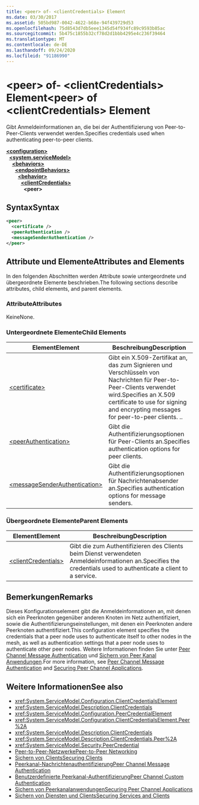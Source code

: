 ```yaml
---
title: <peer> of- <clientCredentials> Element
ms.date: 03/30/2017
ms.assetid: 505bd987-0042-4622-b68e-94f439729d53
ms.openlocfilehash: 75d8543d7db5eee1345d54f934fc89c9593b85ac
ms.sourcegitcommit: 5b475c1855b32cf78d2d1bbb4295e4c236f39464
ms.translationtype: MT
ms.contentlocale: de-DE
ms.lasthandoff: 09/24/2020
ms.locfileid: "91186990"
---
```

# <a name="peer-of-clientcredentials-element"></a><span data-ttu-id="a5f26-102">\<peer> of- \<clientCredentials> Element</span><span class="sxs-lookup"><span data-stu-id="a5f26-102">\<peer> of \<clientCredentials> Element</span></span>

<span data-ttu-id="a5f26-103">Gibt Anmeldeinformationen an, die bei der Authentifizierung von Peer-to-Peer-Clients verwendet werden.</span><span class="sxs-lookup"><span data-stu-id="a5f26-103">Specifies credentials used when authenticating peer-to-peer clients.</span></span>  
  
[**\<configuration>**](../configuration-element.md)\
&nbsp;&nbsp;[**\<system.serviceModel>**](system-servicemodel.md)\
&nbsp;&nbsp;&nbsp;&nbsp;[**\<behaviors>**](behaviors.md)\
&nbsp;&nbsp;&nbsp;&nbsp;&nbsp;&nbsp;[**\<endpointBehaviors>**](endpointbehaviors.md)\
&nbsp;&nbsp;&nbsp;&nbsp;&nbsp;&nbsp;&nbsp;&nbsp;[**\<behavior>**](behavior-of-endpointbehaviors.md)\
&nbsp;&nbsp;&nbsp;&nbsp;&nbsp;&nbsp;&nbsp;&nbsp;&nbsp;&nbsp;[**\<clientCredentials>**](clientcredentials.md)\
&nbsp;&nbsp;&nbsp;&nbsp;&nbsp;&nbsp;&nbsp;&nbsp;&nbsp;&nbsp;&nbsp;&nbsp;**\<peer>**  
  
## <a name="syntax"></a><span data-ttu-id="a5f26-104">Syntax</span><span class="sxs-lookup"><span data-stu-id="a5f26-104">Syntax</span></span>  
  
```xml  
<peer>
  <certificate />
  <peerAuthentication />
  <messageSenderAuthentication />
</peer>
```  
  
## <a name="attributes-and-elements"></a><span data-ttu-id="a5f26-105">Attribute und Elemente</span><span class="sxs-lookup"><span data-stu-id="a5f26-105">Attributes and Elements</span></span>  

 <span data-ttu-id="a5f26-106">In den folgenden Abschnitten werden Attribute sowie untergeordnete und übergeordnete Elemente beschrieben.</span><span class="sxs-lookup"><span data-stu-id="a5f26-106">The following sections describe attributes, child elements, and parent elements.</span></span>  
  
### <a name="attributes"></a><span data-ttu-id="a5f26-107">Attribute</span><span class="sxs-lookup"><span data-stu-id="a5f26-107">Attributes</span></span>  

 <span data-ttu-id="a5f26-108">Keine</span><span class="sxs-lookup"><span data-stu-id="a5f26-108">None.</span></span>  
  
### <a name="child-elements"></a><span data-ttu-id="a5f26-109">Untergeordnete Elemente</span><span class="sxs-lookup"><span data-stu-id="a5f26-109">Child Elements</span></span>  
  
|<span data-ttu-id="a5f26-110">Element</span><span class="sxs-lookup"><span data-stu-id="a5f26-110">Element</span></span>|<span data-ttu-id="a5f26-111">Beschreibung</span><span class="sxs-lookup"><span data-stu-id="a5f26-111">Description</span></span>|  
|-------------|-----------------|  
|[\<certificate>](certificate-element.md)|<span data-ttu-id="a5f26-112">Gibt ein X.509-Zertifikat an, das zum Signieren und Verschlüsseln von Nachrichten für Peer-to-Peer-Clients verwendet wird.</span><span class="sxs-lookup"><span data-stu-id="a5f26-112">Specifies an X.509 certificate to use for signing and encrypting messages for peer-to-peer clients.</span></span> <span data-ttu-id="a5f26-113">.</span><span class="sxs-lookup"><span data-stu-id="a5f26-113">.</span></span>|  
|[\<peerAuthentication>](peerauthentication-element.md)|<span data-ttu-id="a5f26-114">Gibt die Authentifizierungsoptionen für Peer-Clients an.</span><span class="sxs-lookup"><span data-stu-id="a5f26-114">Specifies authentication options for peer clients.</span></span>|  
|[\<messageSenderAuthentication>](messagesenderauthentication-element.md)|<span data-ttu-id="a5f26-115">Gibt die Authentifizierungsoptionen für Nachrichtenabsender an.</span><span class="sxs-lookup"><span data-stu-id="a5f26-115">Specifies authentication options for message senders.</span></span>|  
  
### <a name="parent-elements"></a><span data-ttu-id="a5f26-116">Übergeordnete Elemente</span><span class="sxs-lookup"><span data-stu-id="a5f26-116">Parent Elements</span></span>  
  
|<span data-ttu-id="a5f26-117">Element</span><span class="sxs-lookup"><span data-stu-id="a5f26-117">Element</span></span>|<span data-ttu-id="a5f26-118">Beschreibung</span><span class="sxs-lookup"><span data-stu-id="a5f26-118">Description</span></span>|  
|-------------|-----------------|  
|[\<clientCredentials>](clientcredentials.md)|<span data-ttu-id="a5f26-119">Gibt die zum Authentifizieren des Clients beim Dienst verwendeten Anmeldeinformationen an.</span><span class="sxs-lookup"><span data-stu-id="a5f26-119">Specifies the credentials used to authenticate a client to a service.</span></span>|  
  
## <a name="remarks"></a><span data-ttu-id="a5f26-120">Bemerkungen</span><span class="sxs-lookup"><span data-stu-id="a5f26-120">Remarks</span></span>  

 <span data-ttu-id="a5f26-121">Dieses Konfigurationselement gibt die Anmeldeinformationen an, mit denen sich ein Peerknoten gegenüber anderen Knoten im Netz authentifiziert, sowie die Authentifizierungseinstellungen, mit denen ein Peerknoten andere Peerknoten authentifiziert.</span><span class="sxs-lookup"><span data-stu-id="a5f26-121">This configuration element specifies the credentials that a peer node uses to authenticate itself to other nodes in the mesh, as well as authentication settings that a peer node uses to authenticate other peer nodes.</span></span> <span data-ttu-id="a5f26-122">Weitere Informationen finden Sie unter [Peer Channel Message Authentication](/previous-versions/dotnet/netframework-3.5/aa967730(v=vs.90)) und [Sichern von Peer Kanal Anwendungen](../../../wcf/feature-details/securing-peer-channel-applications.md).</span><span class="sxs-lookup"><span data-stu-id="a5f26-122">For more information, see [Peer Channel Message Authentication](/previous-versions/dotnet/netframework-3.5/aa967730(v=vs.90)) and [Securing Peer Channel Applications](../../../wcf/feature-details/securing-peer-channel-applications.md).</span></span>  
  
## <a name="see-also"></a><span data-ttu-id="a5f26-123">Weitere Informationen</span><span class="sxs-lookup"><span data-stu-id="a5f26-123">See also</span></span>

- <xref:System.ServiceModel.Configuration.ClientCredentialsElement>
- <xref:System.ServiceModel.Description.ClientCredentials>
- <xref:System.ServiceModel.Configuration.PeerCredentialElement>
- <xref:System.ServiceModel.Configuration.ClientCredentialsElement.Peer%2A>
- <xref:System.ServiceModel.Description.ClientCredentials>
- <xref:System.ServiceModel.Description.ClientCredentials.Peer%2A>
- <xref:System.ServiceModel.Security.PeerCredential>
- [<span data-ttu-id="a5f26-124">Peer-to-Peer-Netzwerke</span><span class="sxs-lookup"><span data-stu-id="a5f26-124">Peer-to-Peer Networking</span></span>](../../../wcf/feature-details/peer-to-peer-networking.md)
- [<span data-ttu-id="a5f26-125">Sichern von Clients</span><span class="sxs-lookup"><span data-stu-id="a5f26-125">Securing Clients</span></span>](../../../wcf/securing-clients.md)
- <span data-ttu-id="a5f26-126">[Peerkanal-Nachrichtenauthentifizierung](/previous-versions/dotnet/netframework-3.5/aa967730(v=vs.90))</span><span class="sxs-lookup"><span data-stu-id="a5f26-126">[Peer Channel Message Authentication](/previous-versions/dotnet/netframework-3.5/aa967730(v=vs.90))</span></span>
- <span data-ttu-id="a5f26-127">[Benutzerdefinierte Peerkanal-Authentifizierung](/previous-versions/dotnet/netframework-3.5/ms751447(v=vs.90))</span><span class="sxs-lookup"><span data-stu-id="a5f26-127">[Peer Channel Custom Authentication](/previous-versions/dotnet/netframework-3.5/ms751447(v=vs.90))</span></span>
- [<span data-ttu-id="a5f26-128">Sichern von Peerkanalanwendungen</span><span class="sxs-lookup"><span data-stu-id="a5f26-128">Securing Peer Channel Applications</span></span>](../../../wcf/feature-details/securing-peer-channel-applications.md)
- [<span data-ttu-id="a5f26-129">Sichern von Diensten und Clients</span><span class="sxs-lookup"><span data-stu-id="a5f26-129">Securing Services and Clients</span></span>](../../../wcf/feature-details/securing-services-and-clients.md)

